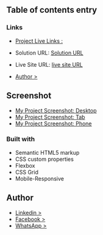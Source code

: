 ## Table of contents entry

### Links

- [Project Live Links : ](https://ataullah1.github.io/chat-app-design/)
- Solution URL: [Solution URL](view-source:https://ataullah1.github.io/chat-app-design/)
- Live Site URL: [live site URL](https://ataullah1.github.io/chat-app-design/)

- [Author >](https://www.linkedin.com/in/md-ataullah/)

## Screenshot

- [My Project Screenshot: Desktop](./design/pc.png)
- [My Project Screenshot: Tab](./design/tab.png)
- [My Project Screenshot: Phone](./design/phn.jpeg)

### Built with

- Semantic HTML5 markup
- CSS custom properties
- Flexbox
- CSS Grid
- Mobile-Responsive

## Author

- [Linkedin >](https://www.linkedin.com/in/md-ataullah/)
- [Facebook >](https://www.facebook.com/MdAtaullah11)
- [WhatsApp >](https://api.whatsapp.com/send/?phone=8801719199967&text&type=phone_number&app_absent=0)
